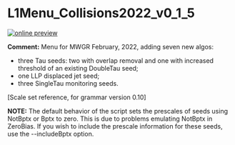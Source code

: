 # L1Menu_Collisions2022_v0_1_5

[![online preview](https://img.shields.io/badge/Online%20preview-click%20here-blue)](https://htmlpreview.github.io/?https://github.com/cms-l1-dpg/L1MenuRun3/blob/master/preliminary/L1Menu_Collisions2022_v0_1_5/L1Menu_Collisions2022_v0_1_5.html)

**Comment:** Menu for MWGR February, 2022, adding seven new algos:
* three Tau seeds: two with overlap removal and one with increased threshold of an existing DoubleTau seed;
* one LLP displaced jet seed;
* three SingleTau monitoring seeds.

[Scale set reference, for grammar version 0.10]

**NOTE:** The default behavior of the script sets the prescales of seeds using NotBptx or Bptx to zero. This is due to problems emulating NotBptx in ZeroBias. If you wish to include the prescale information for these seeds, use the --includeBptx option.
